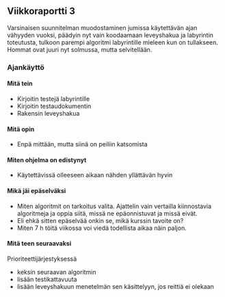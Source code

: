 ## Viikkoraportti 3
Varsinaisen suunnitelman muodostaminen jumissa käytettävän ajan vähyyden vuoksi, päädyin nyt vain koodaamaan leveyshakua ja labyrintin toteutusta, tulkoon parempi algoritmi labyrintille mieleen kun on tullakseen.
Hommat ovat juuri nyt solmussa, mutta selvitellään.

### Ajankäyttö


#### Mitä tein
- Kirjoitin testejä labyrintille
- Kirjoitin testaudokumentin
- Rakensin leveyshakua

#### Mitä opin
- Enpä mittään, mutta siinä on peiliin katsomista

#### Miten ohjelma on edistynyt
- Käytettävissä olleeseen aikaan nähden yllättävän hyvin

#### Mikä jäi epäselväksi
- Miten algoritmit on tarkoitus valita. Ajattelin vain vertailla kiinnostavia algoritmeja ja oppia siitä, missä ne epäonnistuvat ja missä eivät.
- Eli ehkä sitten epäselvää onkin se, mikä kurssin tavoite on?
- Miten 7 h töitä viikossa voi viedä todellista aikaa näin paljon.

#### Mitä teen seuraavaksi
Prioriteettijärjestyksessä
- keksin seuraavan algoritmin
- lisään testikattavuuta
- lisään leveyshakuun menetelmän sen käsittelyyn, jos reittiä ei olekaan